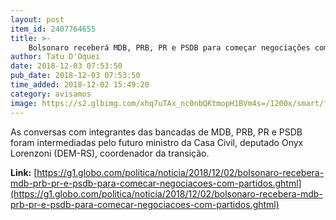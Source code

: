 ```yaml
---
layout: post
item_id: 2407764655
title: >-
    Bolsonaro receberá MDB, PRB, PR e PSDB para começar negociações com partidos
author: Tatu D'Oquei
date: 2018-12-03 07:53:50
pub_date: 2018-12-03 07:53:50
time_added: 2018-12-02 15:49:20
category: avisamos
image: https://s2.glbimg.com/xhq7uTAx_nc0nbQKtmopH1BVm4s=/1200x/smart/filters:cover():strip_icc()/s03.video.glbimg.com/x720/7201286.jpg
---
```


As conversas com integrantes das bancadas de MDB, PRB, PR e PSDB foram intermediadas pelo futuro ministro da Casa Civil, deputado Onyx Lorenzoni (DEM-RS), coordenador da transição.

**Link:** [https://g1.globo.com/politica/noticia/2018/12/02/bolsonaro-recebera-mdb-prb-pr-e-psdb-para-comecar-negociacoes-com-partidos.ghtml](https://g1.globo.com/politica/noticia/2018/12/02/bolsonaro-recebera-mdb-prb-pr-e-psdb-para-comecar-negociacoes-com-partidos.ghtml)

